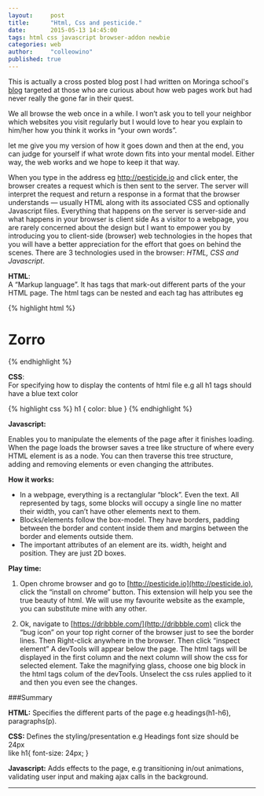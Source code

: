 ```yaml
---
layout:     post
title:      "Html, Css and pesticide."
date:       2015-05-13 14:45:00
tags: html css javascript browser-addon newbie
categories: web
author:     "colleowino"
published: true
---
```


<div class="message">
This is actually a cross posted blog post I had written on Moringa school's <a href="https://moringaschool.wordpress.com/2015/05/13/html-css-and-pesticide/">blog</a> targeted at those who are curious about how web pages work but had never really the gone far in their quest. 
</div>

We all browse the web once in a while. I won’t ask you to tell your neighbor which websites you visit regularly but I would love to hear you explain to him/her how you think it works in “your own words”.

let me give you my version of how it goes down and then at the end, you can judge for yourself if what wrote down fits into your mental model. Either way, the web works and we hope to keep it that way.

When you type in the address eg <a title="http://pesticide.io" href="http://pesticide.io">http://pesticide.io </a>and click enter, the browser creates a request which is then sent to the server.
The server will interpret the request and return a response in a format that the browser understands &#8212; usually HTML along with its associated CSS and optionally Javascript files.
Everything that happens on the server is server-side and what happens in your browser is client side
As a visitor to a webpage, you are rarely concerned about the design but I want to empower you by introducing you to client-side (browser) web technologies in the hopes that you will have a better appreciation for the effort that goes on behind the scenes.
There are 3 technologies used in the browser: *HTML, CSS and Javascript*.

**HTML**:<br/> 
A “Markup language”. It has tags that mark-out different parts of the your HTML page.
The html tags can be nested and each tag has attributes eg

{% highlight html %}
 <h1 class="main_title" > Zorro </h1>
{% endhighlight %}

**CSS**:<br/>
For specifying how to display the contents of html file e.g all h1 tags should have a blue text color

{% highlight css %}
h1 { color: blue }
{% endhighlight %}

**Javascript:**<br/>

Enables you to manipulate the elements of the page after it finishes loading.
When the page loads the browser saves a tree like structure of where every HTML element is as a node. You can then traverse this tree structure, adding and removing elements or even changing the attributes.

**How it works:**<br/>

* In a webpage, everything is a rectanglular “block”. Even the text. All represented by tags, some blocks will occupy a single line no matter their width, you can’t have other elements next to them.
* Blocks/elements follow the box-model. They have borders, padding between the border and content inside them and margins between the border and elements outside them.
* The important attributes of an element are its. width, height and position. They are just 2D boxes.

**Play time:**</br>

1. Open chrome browser and go to [http://pesticide.io](http://pesticide.io), click the “install on chrome” button.
This extension will help you see the true beauty of html. We will use my favourite website as the example, you can substitute mine with any other.

2. Ok, navigate to [https://dribbble.com/](http://dribbble.com)
click the “bug icon” on your top right corner of the browser just to see the border lines.
Then Right-click anywhere in the browser. Then click “inspect element”
A devTools will appear below the page.
The html tags will be displayed in the first column and the next column will show the css for selected element.
Take the magnifying glass, choose one big block in the html tags colum of the devTools.
Unselect the css rules applied to it and then you even see the changes.

###Summary

**HTML:** Specifies the different parts of the page e.g headings(h1-h6), paragraphs(p).

**CSS:**  Defines the styling/presentation e.g Headings font size should be 24px 
<br/>
like h1{ font-size: 24px; }

**Javascript:**  Adds effects to the page, e.g transitioning in/out animations, validating user input and making ajax calls in the background.

-----


